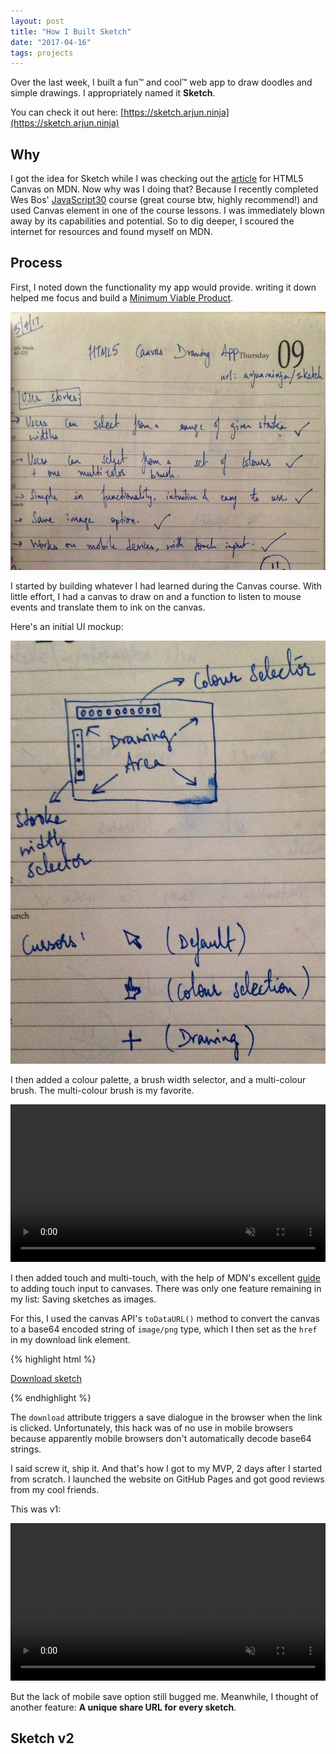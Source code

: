```yaml
---
layout: post
title: "How I Built Sketch"
date: "2017-04-16"
tags: projects
---
```


Over the last week, I built a fun&trade; and cool&trade; web app to draw doodles and simple drawings.
I appropriately named it **Sketch**.

You can check it out here: [https://sketch.arjun.ninja](https://sketch.arjun.ninja)

## Why

I got the idea for Sketch while I was checking out the [article](https://developer.mozilla.org/en-US/docs/Web/API/Canvas_API) for HTML5 Canvas on MDN.
Now why was I doing that? Because I recently completed Wes Bos' [JavaScript30](https://javascript30.com) course (great course btw, highly recommend!) and used Canvas element in one of the course lessons.
I was immediately blown away by its capabilities and potential.
So to dig deeper, I scoured the internet for resources and found myself on MDN.

## Process

First, I noted down the functionality my app would provide. writing it down helped me focus and build a [Minimum Viable Product](https://en.wikipedia.org/wiki/Minimum_viable_product).

![User Stories](images/user-stories.jpg)

I started by building whatever I had learned during the Canvas course.
With little effort, I had a canvas to draw on and a function to listen to mouse events and translate them to ink on the canvas.

Here's an initial UI mockup:

![UI Mockup](images/ui-mockup.jpg)

I then added a colour palette, a brush width selector, and a multi-colour brush. The multi-colour brush is my favorite.

<video autoplay="autoplay" loop="loop" muted="muted" width="100%" preload="auto"> <source src="images/sketch-color-selection.mp4"> </video>

I then added touch and multi-touch, with the help of MDN's excellent [guide](https://developer.mozilla.org/en-US/docs/Web/API/Touch_events) to adding touch input to canvases. There was only one feature remaining in my list: Saving sketches as images.

For this, I used the canvas API's `toDataURL()` method to convert the canvas to a base64 encoded string of `image/png` type, which I then set as the `href` in my download link element.

{% highlight html %}

<a href="#" download="drawing.png" onclick="saveImage()" class="action">Download sketch</a>

{% endhighlight %}

The `download` attribute triggers a save dialogue in the browser when the link is clicked.
Unfortunately, this hack was of no use in mobile browsers because apparently mobile browsers don't automatically decode base64 strings.

I said screw it, ship it. And that's how I got to my MVP, 2 days after I started from scratch.
I launched the website on GitHub Pages and got good reviews from my cool friends.

This was v1:

<video autoplay="autoplay" loop="loop" muted="muted" width="100%" preload="auto"> <source src="images/sketch-v1.mp4"> </video>


But the lack of mobile save option still bugged me.
Meanwhile, I thought of another feature:
**A unique share URL for every sketch**.

## Sketch v2
